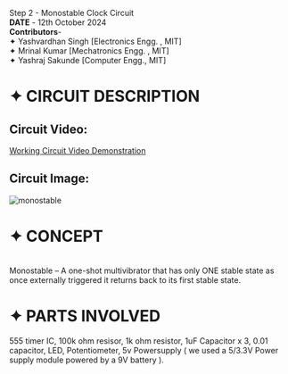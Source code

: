 Step 2 - Monostable Clock Circuit
<br>
**DATE** - 12th October 2024 
<br>
**Contributors**- <br>
✦ Yashvardhan Singh [Electronics Engg. , MIT] <br>
✦ Mrinal Kumar [Mechatronics Engg. , MIT] <br>
✦ Yashraj Sakunde [Computer Engg., MIT]<br>

# ✦ CIRCUIT DESCRIPTION
## Circuit Video:
[Working Circuit Video Demonstration](https://youtube.com/shorts/OJ7SDyFAYuA?si=gvF56Jq3z6rS4kvV)
<br> 

## Circuit Image:
 ![monostable](https://github.com/user-attachments/assets/b18bff68-0411-4a6c-a9a7-26832960f9d3)


# ✦ CONCEPT
<br>
Monostable – A one-shot multivibrator that has only ONE stable state as once externally triggered it returns back to its first stable state.

# ✦ PARTS INVOLVED

555 timer IC,
100k ohm resisor, 
1k ohm resistor,
1uF Capacitor x 3,
0.01 capacitor,
LED,
Potentiometer,
5v Powersupply ( we used a 5/3.3V Power supply module powered by a 9V battery ).

